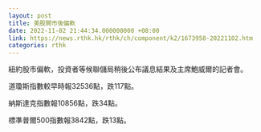 ```yaml
---
layout: post
title: 美股開市後偏軟
date: 2022-11-02 21:44:34.000000000 +08:00
link: https://news.rthk.hk/rthk/ch/component/k2/1673958-20221102.htm
categories: rthk
---
```


紐約股市偏軟，投資者等候聯儲局稍後公布議息結果及主席鮑威爾的記者會。

道瓊斯指數較早時報32536點，跌117點。

納斯達克指數報10856點，跌34點。

標準普爾500指數報3842點，跌13點。

